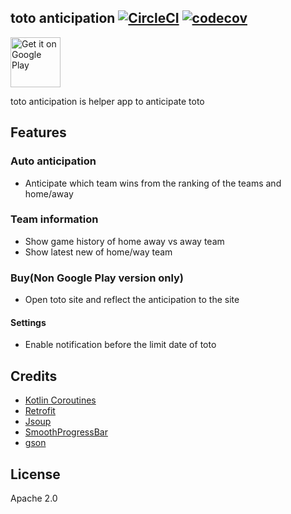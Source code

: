 ## toto anticipation  [![CircleCI](https://circleci.com/gh/phicdy/toto-anticipation.svg?style=svg)](https://circleci.com/gh/phicdy/toto-anticipation) [![codecov](https://codecov.io/gh/phicdy/toto-anticipation/branch/master/graph/badge.svg)](https://codecov.io/gh/phicdy/toto-anticipation)

<a href="https://play.google.com/store/apps/details?id=com.phicdy.totoanticipation&hl=ja"><img alt="Get it on Google Play" src="https://play.google.com/intl/en_us/badges/images/generic/en_badge_web_generic.png" height="80px"/></a> 

toto anticipation is helper app to anticipate toto

## Features

### Auto anticipation

* Anticipate which team wins from the ranking of the teams and home/away

### Team information

* Show game history of home away vs away team
* Show latest new of home/way team

### Buy(Non Google Play version only)

* Open toto site and reflect the anticipation to the site

#### Settings

* Enable notification before the limit date of toto

## Credits

* [Kotlin Coroutines](https://github.com/Kotlin/kotlinx.coroutines)
* [Retrofit](https://github.com/square/retrofit)
* [Jsoup](https://github.com/jhy/jsoup/)
* [SmoothProgressBar](https://github.com/castorflex/SmoothProgressBar)
* [gson](https://github.com/google/gson)

## License

Apache 2.0
